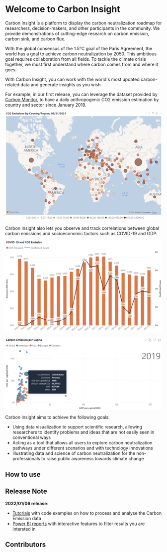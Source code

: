 # Welcome to Carbon Insight

Carbon Insight is a platform to display the carbon neutralization roadmap for researchers, decision-makers, and other participants in the community. We provide demonstrations of cutting-edge research on carbon emission, carbon sink, and carbon flux.

With the global consensus of the 1.5°C goal of the Paris Agreement, the world has a goal to achieve carbon neutralization by 2050. This ambitious goal requires collaboration from all fields. To tackle the climate crisis together, we must first understand where carbon comes from and where it goes.

With Carbon Insight, you can work with the world's most updated carbon-related data and generate insights as you wish.

For example, in our first release, you can leverage the dataset provided by [Carbon Monitor](https://carbonmonitor.org.cn/), to have a daily anthropogenic CO2 emission estimation by country and sector since January 2019.

![](assets/ss01.png)

Carbon Insight also lets you observe and track correlations between global carbon emissions and socioeconomic factors such as COVID-19 and GDP.

![](assets/ss02.png)

![](assets/ss03.png)

Carbon Insight aims to achieve the following goals:

- Using data visualization to support scientific research, allowing researchers to identify problems and ideas that are not easily seen in conventional ways
- Acting as a tool that allows all users to explore carbon neutralization pathways under different scenarios and with technology innovations
- Illustrating data and science of carbon neutralization for the non-professionals to raise public awareness towards climate change

## How to use

## Release Note

**2022/01/06 release**:

* [Tutorials](https://github.com/microsoft/Carbon-Insight/tree/main/notebook) with code examples on how to process and analyse the Carbon Emission data
* [Power BI reports](https://github.com/microsoft/Carbon-Insight/tree/main/powerbi) with interactive features to filter results you are intersted in

## Contributors

